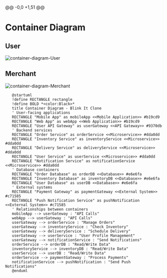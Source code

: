@@ -0,0 +1,51 @@
# Container Diagram
## User
![container-diagram-User](https://www.planttext.com/api/plantuml/png/b5NDZjem4BxdALnwg8I4zeuGMW9eLMdP8jXgpvDa21QE4zccb6VheO_KL-Zatmw1XHFAp7pV_7mpvj-Vly_QW3B7H7XV8jnnYMopdB_FtbvUbqnXQ4360XkV_-DrmOR3IPYAL8rz0U5XEXnwdk5689kdqW25ARRW42j8s8Yjzwd4DVa4_NhUDpQB8fOfde0wix06Q7Byr0JKb9AdqckB6ApIW1FvBCi633HBYa_wOfD9wn8yX1mudRAlWiTx4uWZsYmV63GK9mnAV6Ny55oKDbj_PozWy0JdWkL8nkgRg2olIqET-JGcb14rftxn4BLD_Qv0QYYQPjlINx2RrbwPytvvgDAAfSaIAqHvKQtDbLVwACaQpWbAu_1afUrHghVKy5qrOeTFMev7ILUemZrq2amgurra9Cm230IWqLx4AzhKeLrn5ZvbgPrDXZCAaPukH758SbNkHTTgE0IL73SvgCdbRuDAWc3wh0qcJeUDhv6xY77KBYoKeeajBNccZCk3K-PHxzbLkJFoEiwxE7sG1ovZkxAWD7rQ6JM_GL7aqdkU4H3DYQItvMwVaz5ewjpqc0toevw347hWLM_6xI3RaqVs7341LY0XHcPjLm_KljaMqspH9Q1pd8HPgvGU6rrhsvEaxm09kCqVArkf7cZtrDeQwyiaaDSpWCvSQ7i9ka68dZuKDsXrPoEgO-aBxJHkpU8Au0QYMgdUuNKxlZtqvdrg2VgcNP1qxwAMuEASRepKlObnUJVbZkrepv-sQEWlEg-4E9w9FV_B_my00F__0m00)
## Merchant
![container-diagram-Merchant](https://www.planttext.com/api/plantuml/png/b5RRRXen47tVhvZIXqf8A8cg92L2A5oYA5AIhd9Hditk05QytfLjGlcsFlIJ-WiTmrviTZU59_3Cd6FxdF70tzz_hhLXogmI4No9SSubmjFDv6NqU7j_0meZm-H2O9aR_xoVGhSxY5AHggknOD7xiDiD0iEDG9YaqZ0gKp3bRA5O0Zq8bwd4a7A2FeFW6upY63B54wOs41K0JObNZQetPn6N2s1P9dZ434-b3ge3THxI6QUDHbdM0QOXsIvf1OD1bIgGmo5ydPtrexZlKhpXhCIlSRO3vy7FaVQ0C0hlu9OPNBFDbc95mNnDF4xMSlI_Nvx6CtlhCIc5CWQg_k0HUfTwKKng5jcDuNcNtrARAfw7xJLvfDASnMuHn-mqZcl7T7di4OyX67CX86IR1ANnY4XWSGpHdVn0RMeql0mVHwPN90XL-rnvz1YgnzJmUMwrnoQTn7y9oTKfCsp6DBgDt69iKRhlx7HCEnH9ouuNU35dDKCzl7Nq0A1df4TWdJo0m37GWrSE7aHI6BV7aOVRA4ZVcry6bMG2z4ORJ3nnnqo-dxpIUtlUvdRNejXkIPGbU1UnpD7bsVcFSy-Y9LTnBwGHk04h5pbO2aJV3wK9Lte9hMsLKTPBViPArtv2iHjzIvxHKT2i4QNROzNSw_M6tWYwWewTGHCcXEu4-NpxlCZDsCg6iKE01oRP0i5fwGQeEsagJDc_TO0xKIg0sxSDkzJdHmMjEhOHk3SiN5pHf65Alm8S6-1Dqu4OdkrST-qbQD0WufwsrFO4Va8MdxmfRj1Ho4NaJxsfr1Ml4BEbj2wPBsGhR4ymJyKMKDlTdST9i52bz3EemRvWlwcQhcMV8e4cQPAif9KPOStDidooGPCt5bnxUeLXjHThNRkcZFqhz0y00F__0m00)
```plantuml
   @startuml
   !define RECTANGLE rectangle
   !define BOLD *<color:Black>*
   title Container Diagram - Blink It Clone
   ' User-facing applications
   RECTANGLE "Mobile App" as mobileApp <<Mobile Application>> #b19cd9
   RECTANGLE "Web App" as webApp <<Web Application>> #b19cd9
   RECTANGLE "User API Gateway" as userGateway <<API Gateway>> #9370db
   ' Backend services
   RECTANGLE "Order Service" as orderService <<Microservice>> #dda0dd
   RECTANGLE "Inventory Service" as inventoryService <<Microservice>> #dda0dd
   RECTANGLE "Delivery Service" as deliveryService <<Microservice>> #dda0dd
   RECTANGLE "User Service" as userService <<Microservice>> #dda0dd
   RECTANGLE "Notification Service" as notificationService <<Microservice>> #dda0dd
   ' Database containers
   RECTANGLE "Order Database" as orderDB <<Database>> #e6e6fa
   RECTANGLE "Inventory Database" as inventoryDB <<Database>> #e6e6fa
   RECTANGLE "User Database" as userDB <<Database>> #e6e6fa
   ' External systems
   RECTANGLE "Payment Gateway" as paymentGateway <<External System>> #c71585
   RECTANGLE "Push Notification Service" as pushNotification <<External System>> #c71585
   ' Relationships between containers
   mobileApp --> userGateway : "API Calls"
   webApp --> userGateway : "API Calls"
   userGateway --> orderService : "Manage Orders"
   userGateway --> inventoryService : "Check Inventory"
   userGateway --> deliveryService : "Schedule Delivery"
   userGateway --> userService : "User Profile Management"
   userGateway --> notificationService : "Send Notifications"
   orderService --> orderDB : "Read/Write Data"
   inventoryService --> inventoryDB : "Read/Write Data"
   userService --> userDB : "Read/Write Data"
   orderService --> paymentGateway : "Process Payments"
   notificationService --> pushNotification : "Send Push Notifications"
   @enduml

